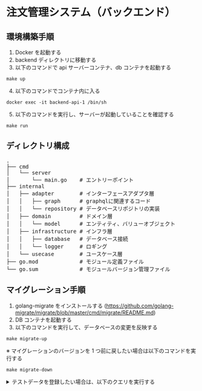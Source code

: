 # 注文管理システム（バックエンド）

## 環境構築手順

1. Docker を起動する
2. backend ディレクトリに移動する
3. 以下のコマンドで api サーバーコンテナ、db コンテナを起動する

```
make up
```

4. 以下のコマンドでコンテナ内に入る

```
docker exec -it backend-api-1 /bin/sh
```

5. 以下のコマンドを実行し、サーバーが起動していることを確認する

```
make run
```

## ディレクトリ構成

<pre>
.
├── cmd
│   └── server
│       └── main.go    # エントリーポイント
├── internal
│   ├── adapter        # インターフェースアダプタ層
│   │   ├── graph      # graphqlに関連するコード
│   │   └── repository # データベースリポジトリの実装
│   ├── domain         # ドメイン層
│   │   └── model      # エンティティ、バリューオブジェクト
│   ├── infrastructure # インフラ層
│   │   ├── database   # データベース接続
│   │   └── logger     # ロギング
│   └── usecase        # ユースケース層
├── go.mod             # モジュール定義ファイル
└── go.sum             # モジュールバージョン管理ファイル
</pre>

## マイグレーション手順

1. golang-migrate をインストールする (https://github.com/golang-migrate/migrate/blob/master/cmd/migrate/README.md)
2. DB コンテナを起動する
3. 以下のコマンドを実行して、データベースの変更を反映する

```
make migrate-up
```

※ マイグレーションのバージョンを 1 つ前に戻したい場合は以下のコマンドを実行する

```
make migrate-down
```

<details><summary>テストデータを登録したい場合は、以下のクエリを実行する</summary>

```
-- `menus` テーブルにテストデータを挿入
INSERT INTO "menus" ("name", "price", "created_at", "updated_at")
VALUES
    ('親子丼', 800.00, CURRENT_TIMESTAMP, CURRENT_TIMESTAMP),
    ('アジフライ定食', 750.00, CURRENT_TIMESTAMP, CURRENT_TIMESTAMP),
    ('長崎皿うどん', 850.00, CURRENT_TIMESTAMP, CURRENT_TIMESTAMP),
    ('ハンバーグ定食', 850.00, CURRENT_TIMESTAMP, CURRENT_TIMESTAMP);

-- `orders` テーブルにテストデータを挿入
INSERT INTO "orders" ("ticket_number", "order_date", "total_amount", "created_at", "updated_at")
VALUES
    (1, CURRENT_TIMESTAMP, 2450.00, CURRENT_TIMESTAMP, CURRENT_TIMESTAMP),
    (2, CURRENT_TIMESTAMP, 750.00, CURRENT_TIMESTAMP, CURRENT_TIMESTAMP),
    (3, CURRENT_TIMESTAMP, 850.00, CURRENT_TIMESTAMP, CURRENT_TIMESTAMP);

-- `order_items` テーブルにテストデータを挿入
INSERT INTO "order_items" ("order_id", "menu_id", "quantity", "price", "created_at", "updated_at")
VALUES
    (1, 1, 2, 800.00, CURRENT_TIMESTAMP, CURRENT_TIMESTAMP),
    (1, 3, 1, 850.00, CURRENT_TIMESTAMP, CURRENT_TIMESTAMP),
    (2, 2, 1, 750.00, CURRENT_TIMESTAMP, CURRENT_TIMESTAMP),
    (3, 4, 1, 850.00, CURRENT_TIMESTAMP, CURRENT_TIMESTAMP);

-- `sales` テーブルにテストデータを挿入
INSERT INTO "sales" ("date", "total_sales", "total_orders", "total_voids", "notes", "created_at", "updated_at")
VALUES
    ('2024-08-23', 4050.00, 3, 0, 'No special notes.', CURRENT_TIMESTAMP, CURRENT_TIMESTAMP);

```

</details>
